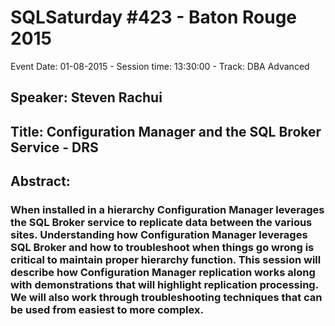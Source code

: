 # SQLSaturday #423 - Baton Rouge 2015
Event Date: 01-08-2015 - Session time: 13:30:00 - Track: DBA Advanced
## Speaker: Steven Rachui
## Title: Configuration Manager and the SQL Broker Service - DRS
## Abstract:
### When installed in a hierarchy Configuration Manager leverages the SQL Broker service to replicate data between the various sites.  Understanding how Configuration Manager leverages SQL Broker and how to troubleshoot when things go wrong is critical to maintain proper hierarchy function.  This session will describe how Configuration Manager replication works along with demonstrations that will highlight replication processing.  We will also work through troubleshooting techniques that can be used from easiest to more complex.
